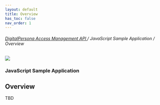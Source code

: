 ```yaml
---
layout: default
title: Overview
has_toc: false  
nav_order: 1
---
```



###### [DigitalPersona Access Management API ](https://lenhodgeman.github.io/digitalpersona-access-management-api/)/ JavaScript Sample Application / Overview  

![](docs/assets/HID-DPAM-enroll.png)  
### JavaScript Sample Application
## Overview

TBD
